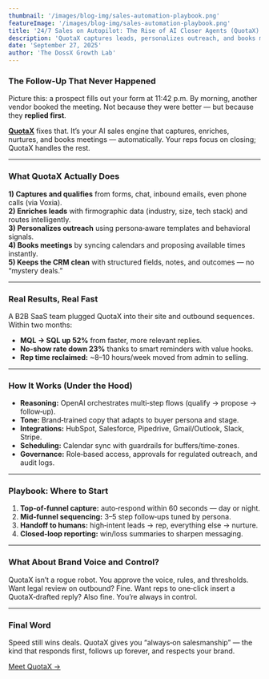 ```yaml
---
thumbnail: '/images/blog-img/sales-automation-playbook.png'
featureImage: '/images/blog-img/sales-automation-playbook.png'
title: '24/7 Sales on Autopilot: The Rise of AI Closer Agents (QuotaX)'
description: 'QuotaX captures leads, personalizes outreach, and books meetings while your team sleeps — here’s how to put it to work.'
date: 'September 27, 2025'
author: 'The DossX Growth Lab'
---
```


### The Follow‑Up That Never Happened

Picture this: a prospect fills out your form at 11:42 p.m. By morning, another vendor booked the meeting. Not because they were better — but because they **replied first**.

**[QuotaX](/agents/sales)** fixes that. It’s your AI sales engine that captures, enriches, nurtures, and books meetings — automatically. Your reps focus on closing; QuotaX handles the rest.

---

### What QuotaX Actually Does

**1) Captures and qualifies** from forms, chat, inbound emails, even phone calls (via Voxia).  
**2) Enriches leads** with firmographic data (industry, size, tech stack) and routes intelligently.  
**3) Personalizes outreach** using persona‑aware templates and behavioral signals.  
**4) Books meetings** by syncing calendars and proposing available times instantly.  
**5) Keeps the CRM clean** with structured fields, notes, and outcomes — no “mystery deals.”

---

### Real Results, Real Fast

A B2B SaaS team plugged QuotaX into their site and outbound sequences. Within two months:  
- **MQL → SQL up 52%** from faster, more relevant replies.  
- **No‑show rate down 23%** thanks to smart reminders with value hooks.  
- **Rep time reclaimed:** ~8–10 hours/week moved from admin to selling.

---

### How It Works (Under the Hood)

- **Reasoning:** OpenAI orchestrates multi‑step flows (qualify → propose → follow‑up).  
- **Tone:** Brand‑trained copy that adapts to buyer persona and stage.  
- **Integrations:** HubSpot, Salesforce, Pipedrive, Gmail/Outlook, Slack, Stripe.  
- **Scheduling:** Calendar sync with guardrails for buffers/time‑zones.  
- **Governance:** Role‑based access, approvals for regulated outreach, and audit logs.

---

### Playbook: Where to Start

1. **Top‑of‑funnel capture:** auto‑respond within 60 seconds — day or night.  
2. **Mid‑funnel sequencing:** 3–5 step follow‑ups tuned by persona.  
3. **Handoff to humans:** high‑intent leads → rep, everything else → nurture.  
4. **Closed‑loop reporting:** win/loss summaries to sharpen messaging.

---

### What About Brand Voice and Control?

QuotaX isn’t a rogue robot. You approve the voice, rules, and thresholds. Want legal review on outbound? Fine. Want reps to one‑click insert a QuotaX‑drafted reply? Also fine. You’re always in control.

---

### Final Word

Speed still wins deals. QuotaX gives you “always‑on salesmanship” — the kind that responds first, follows up forever, and respects your brand.

[Meet QuotaX →](/agents/sales)
